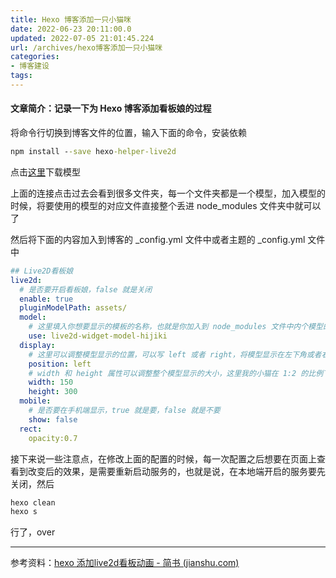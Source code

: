 ```yaml
---
title: Hexo 博客添加一只小猫咪
date: 2022-06-23 20:11:00.0
updated: 2022-07-05 21:01:45.224
url: /archives/hexo博客添加一只小猫咪
categories: 
- 博客建设
tags: 
---
```




#### 文章简介：记录一下为 Hexo 博客添加看板娘的过程

<!--more-->

将命令行切换到博客文件的位置，输入下面的命令，安装依赖

~~~cmd
npm install --save hexo-helper-live2d
~~~

点击[这里](https://github.com/xiazeyu/live2d-widget-models/tree/master/packages)下载模型

上面的连接点击过去会看到很多文件夹，每一个文件夹都是一个模型，加入模型的时候，将要使用的模型的对应文件直接整个丢进 node_modules 文件夹中就可以了

然后将下面的内容加入到博客的 _config.yml 文件中或者主题的 _config.yml 文件中

~~~yml
## Live2D看板娘
live2d:
  # 是否要开启看板娘，false 就是关闭
  enable: true
  pluginModelPath: assets/
  model:
    # 这里填入你想要显示的模板的名称，也就是你加入到 node_modules 文件中内个模型的名字
    use: live2d-widget-model-hijiki
  display:
  	# 这里可以调整模型显示的位置，可以写 left 或者 right，将模型显示在左下角或者右下角
    position: left
    # width 和 height 属性可以调整整个模型显示的大小，这里我的小猫在 1:2 的比例下都能显示出来
    width: 150
    height: 300
  mobile:
    # 是否要在手机端显示，true 就是要，false 就是不要
    show: false   
  rect:
    opacity:0.7
~~~

接下来说一些注意点，在修改上面的配置的时候，每一次配置之后想要在页面上查看到改变后的效果，是需要重新启动服务的，也就是说，在本地端开启的服务要先关闭，然后

~~~cmd
hexo clean
hexo s
~~~

行了，over

---

参考资料：[hexo 添加live2d看板动画 - 简书 (jianshu.com)](https://www.jianshu.com/p/3a6342e16e57)